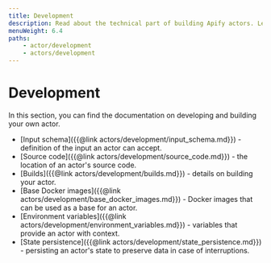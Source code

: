 ```yaml
---
title: Development
description: Read about the technical part of building Apify actors. Learn to define actor inputs, build new versions, persist actor state and choose base Docker images.
menuWeight: 6.4
paths:
    - actor/development
    - actors/development
---
```


# Development

In this section, you can find the documentation on developing and building your own actor.

* [Input schema]({{@link actors/development/input_schema.md}}) - definition of the input an actor can accept.
* [Source code]({{@link actors/development/source_code.md}}) - the location of an actor's source code.
* [Builds]({{@link actors/development/builds.md}}) - details on building your actor.
* [Base Docker images]({{@link actors/development/base_docker_images.md}}) - Docker images that can be used as a base for an actor.
* [Environment variables]({{@link actors/development/environment_variables.md}}) - variables that provide an actor with context.
* [State persistence]({{@link actors/development/state_persistence.md}}) - persisting an actor's state to preserve data in case of interruptions.
